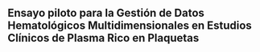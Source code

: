 ## Ensayo piloto para la Gestión de Datos Hematológicos Multidimensionales en Estudios Clínicos de Plasma Rico en Plaquetas




